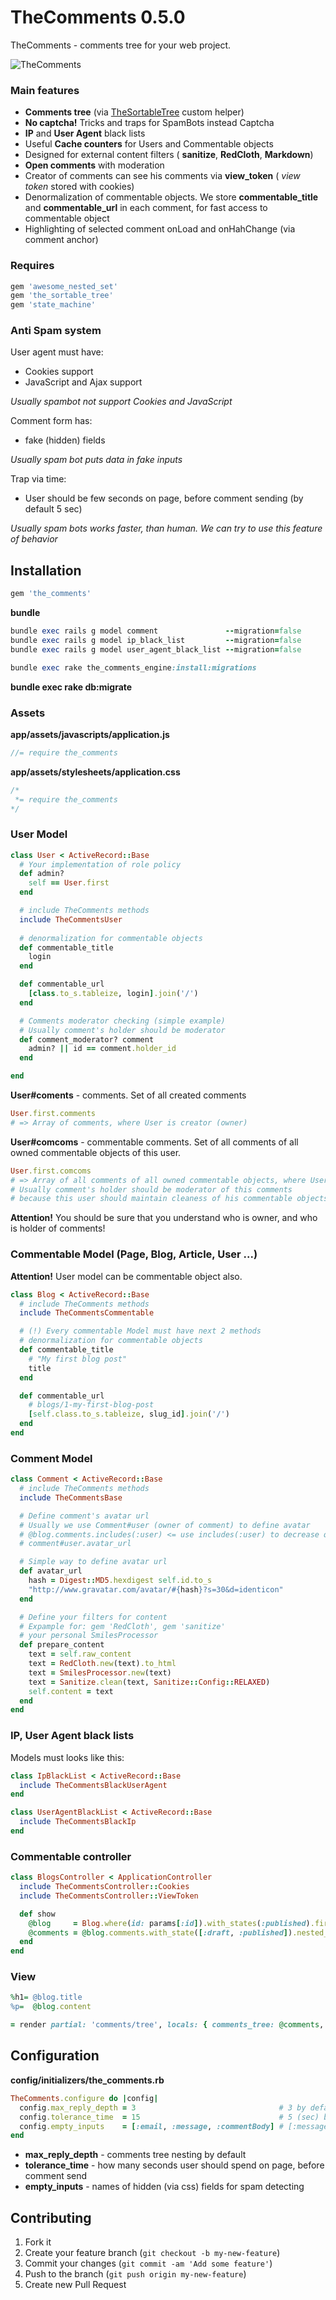 # TheComments 0.5.0

TheComments - comments tree for your web project.

![TheComments](https://raw.github.com/open-cook/the_comments/master/the_comments.jpg)

### Main features

* **Comments tree** (via [TheSortableTree](https://github.com/the-teacher/the_sortable_tree) custom helper)
* **No captcha!** Tricks and traps for SpamBots instead Captcha
* **IP** and **User Agent** black lists
* Useful **Cache counters** for Users and Commentable objects
* Designed for external content filters ( **sanitize**, **RedCloth**, **Markdown**)
* **Open comments** with moderation
* Creator of comments can see his comments via **view_token** ( _view token_ stored with cookies)
* Denormalization of commentable objects. We store **commentable_title** and **commentable_url** in each comment, for fast access to commentable object
* Highlighting of selected comment onLoad and onHahChange (via comment anchor)

### Requires

```ruby
gem 'awesome_nested_set'
gem 'the_sortable_tree'
gem 'state_machine'
```

### Anti Spam system

User agent must have:

* Cookies support
* JavaScript and Ajax support

_Usually spambot not support Cookies and JavaScript_

Comment form has:

* fake (hidden) fields

_Usually spam bot puts data in fake inputs_

Trap via time:

* User should be few seconds on page, before comment sending (by default 5 sec)

_Usually spam bots works faster, than human. We can try to use this feature of behavior_

## Installation

```ruby
gem 'the_comments'
```

**bundle**

```ruby
bundle exec rails g model comment               --migration=false
bundle exec rails g model ip_black_list         --migration=false
bundle exec rails g model user_agent_black_list --migration=false

bundle exec rake the_comments_engine:install:migrations
```

**bundle exec rake db:migrate**

### Assets

**app/assets/javascripts/application.js**

```js
//= require the_comments
```

**app/assets/stylesheets/application.css**

```css
/*
 *= require the_comments
*/
```

### User Model

```ruby
class User < ActiveRecord::Base
  # Your implementation of role policy
  def admin?
    self == User.first
  end

  # include TheComments methods
  include TheCommentsUser
  
  # denormalization for commentable objects
  def commentable_title
    login
  end

  def commentable_url
    [class.to_s.tableize, login].join('/')
  end

  # Comments moderator checking (simple example)
  # Usually comment's holder should be moderator
  def comment_moderator? comment
    admin? || id == comment.holder_id
  end

end
```

**User#coments** - comments. Set of all created comments

```ruby
User.first.comments
# => Array of comments, where User is creator (owner)
```

**User#comcoms** - commentable comments. Set of all comments of all owned commentable objects of this user.

```ruby
User.first.comcoms
# => Array of all comments of all owned commentable objects, where User is holder
# Usually comment's holder should be moderator of this comments
# because this user should maintain cleaness of his commentable objects
```

**Attention!** You should be sure that you understand who is owner, and who is holder of comments!

### Commentable Model (Page, Blog, Article, User ...)

**Attention!** User model can be commentable object also.

```ruby
class Blog < ActiveRecord::Base
  # include TheComments methods
  include TheCommentsCommentable

  # (!) Every commentable Model must have next 2 methods
  # denormalization for commentable objects
  def commentable_title
    # "My first blog post"
    title
  end

  def commentable_url
    # blogs/1-my-first-blog-post
    [self.class.to_s.tableize, slug_id].join('/')
  end
end
```

### Comment Model

```ruby
class Comment < ActiveRecord::Base
  # include TheComments methods
  include TheCommentsBase

  # Define comment's avatar url
  # Usually we use Comment#user (owner of comment) to define avatar
  # @blog.comments.includes(:user) <= use includes(:user) to decrease queries count
  # comment#user.avatar_url

  # Simple way to define avatar url
  def avatar_url
    hash = Digest::MD5.hexdigest self.id.to_s
    "http://www.gravatar.com/avatar/#{hash}?s=30&d=identicon"
  end

  # Define your filters for content
  # Expample for: gem 'RedCloth', gem 'sanitize'
  # your personal SmilesProcessor
  def prepare_content
    text = self.raw_content
    text = RedCloth.new(text).to_html
    text = SmilesProcessor.new(text)
    text = Sanitize.clean(text, Sanitize::Config::RELAXED)
    self.content = text
  end
end
```

### IP, User Agent black lists

Models must looks like this:

```ruby
class IpBlackList < ActiveRecord::Base
  include TheCommentsBlackUserAgent
end

class UserAgentBlackList < ActiveRecord::Base
  include TheCommentsBlackIp
end
```

### Commentable controller

```ruby
class BlogsController < ApplicationController
  include TheCommentsController::Cookies
  include TheCommentsController::ViewToken

  def show
    @blog     = Blog.where(id: params[:id]).with_states(:published).first
    @comments = @blog.comments.with_state([:draft, :published]).nested_set
  end
end
```

### View

```ruby
%h1= @blog.title
%p=  @blog.content

= render partial: 'comments/tree', locals: { comments_tree: @comments, commentable: @blog }
```

## Configuration

**config/initializers/the_comments.rb**

```ruby
TheComments.configure do |config|
  config.max_reply_depth = 3                                # 3 by default
  config.tolerance_time  = 15                               # 5 (sec) by default
  config.empty_inputs    = [:email, :message, :commentBody] # [:message] by default
end
```

* **max_reply_depth** - comments tree nesting by default
* **tolerance_time** - how many seconds user should spend on page, before comment send
* **empty_inputs** - names of hidden (via css) fields for spam detecting

## Contributing

1. Fork it
2. Create your feature branch (`git checkout -b my-new-feature`)
3. Commit your changes (`git commit -am 'Add some feature'`)
4. Push to the branch (`git push origin my-new-feature`)
5. Create new Pull Request